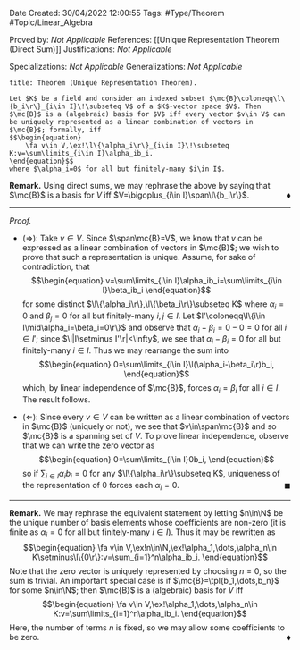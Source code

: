 <div class="topSpace"></div>

Date Created: 30/04/2022 12:00:55
Tags: #Type/Theorem #Topic/Linear_Algebra

Proved by: <i>Not Applicable</i>
References: [[Unique Representation Theorem (Direct Sum)]]
Justifications: <i>Not Applicable</i>

Specializations: <i>Not Applicable</i>
Generalizations: <i>Not Applicable</i>

``` ad-Theorem
title: Theorem (Unique Representation Theorem).

Let $K$ be a field and consider an indexed subset $\mc{B}\coloneqq\l\{b_i\r\}_{i\in I}\!\subseteq V$ of a $K$-vector space $V$. Then $\mc{B}$ is a (algebraic) basis for $V$ iff every vector $v\in V$ can be uniquely represented as a linear combination of vectors in $\mc{B}$; formally, iff
$$\begin{equation}
    \fa v\in V,\ex!\l\{\alpha_i\r\}_{i\in I}\!\subseteq K:v=\sum\limits_{i\in I}\alpha_ib_i.
\end{equation}$$
where $\alpha_i=0$ for all but finitely-many $i\in I$.

```

<b>Remark.</b> Using direct sums, we may rephrase the above by saying that $\mc{B}$ is a basis for $V$ iff $V=\bigoplus_{i\in I}\span\l\{b_i\r\}$.<span style="float:right;">$\blacklozenge$</span>

---

<i>Proof.</i>
* ($\Rightarrow$): Take $v\in V$. Since $\span\mc{B}=V$, we know that $v$ can be expressed as a linear combination of vectors in $\mc{B}$; we wish to prove that such a representation is unique. Assume, for sake of contradiction, that
$$\begin{equation}
    v=\sum\limits_{i\in I}\alpha_ib_i=\sum\limits_{i\in I}\beta_ib_i
\end{equation}$$
for some distinct $\l\{\alpha_i\r\},\l\{\beta_i\r\}\subseteq K$ where $\alpha_i=0$ and $\beta_j=0$ for all but finitely-many $i,j\in I$. Let $I'\coloneqq\l\{i\in I\mid\alpha_i=\beta_i=0\r\}$ and observe that $\alpha_i-\beta_i=0-0=0$ for all $i\in I'$; since $\l|I\setminus I'\r|<\infty$, we see that $\alpha_i-\beta_i=0$ for all but finitely-many $i\in I$. Thus we may rearrange the sum into
$$\begin{equation}
    0=\sum\limits_{i\in I}\l(\alpha_i-\beta_i\r)b_i,
\end{equation}$$
which, by linear independence of $\mc{B}$, forces $\alpha_i=\beta_i$ for all $i\in I$. The result follows.

* ($\Leftarrow$): Since every $v\in V$ can be written as a linear combination of vectors in $\mc{B}$ (uniquely or not), we see that $v\in\span\mc{B}$ and so $\mc{B}$ is a spanning set of $V$. To prove linear independence, observe that we can write the zero vector as
$$\begin{equation}
    0=\sum\limits_{i\in I}0b_i,
\end{equation}$$
so if $\sum_{i\in I}\alpha_ib_i=0$ for any $\l\{\alpha_i\r\}\subseteq K$, uniqueness of the representation of $0$ forces each $\alpha_i=0$.<span style="float:right;">$\blacksquare$</span>

---

<b>Remark.</b> We may rephrase the equivalent statement by letting $n\in\N$ be the unique number of basis elements whose coefficients are non-zero (it is finite as $\alpha_i=0$ for all but finitely-many $i\in I$). Thus it may be rewritten as
$$\begin{equation}
    \fa v\in V,\ex!n\in\N,\ex!\alpha_1,\dots,\alpha_n\in K\setminus\l\{0\r\}:v=\sum_{i=1}^n\alpha_ib_i.
\end{equation}$$
Note that the zero vector is uniquely represented by choosing $n=0$, so the sum is trivial. An important special case is if $\mc{B}=\tpl{b_1,\dots,b_n}$ for some $n\in\N$; then $\mc{B}$ is a (algebraic) basis for $V$ iff
$$\begin{equation}
    \fa v\in V,\ex!\alpha_1,\dots,\alpha_n\in K:v=\sum\limits_{i=1}^n\alpha_ib_i.
\end{equation}$$
Here, the number of terms $n$ is fixed, so we may allow some coefficients to be zero.<span style="float:right;">$\blacklozenge$</span>
